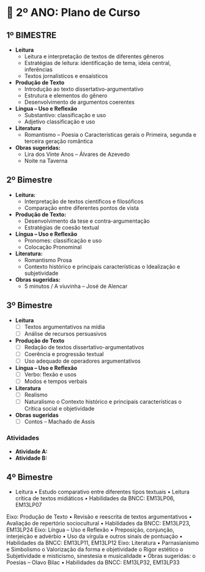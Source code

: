 # 📕 2º ANO: Plano de Curso



## 1º BIMESTRE

- **Leitura**
	- Leitura e interpretação de textos de diferentes gêneros
	- Estratégias de leitura: identificação de tema, ideia central, inferências
	- Textos jornalísticos e ensaísticos
- **Produção de Texto**
	- Introdução ao texto dissertativo-argumentativo
	- Estrutura e elementos do gênero
	- Desenvolvimento de argumentos coerentes
- **Língua – Uso e Reflexão**
	- Substantivo: classificação e uso
	- Adjetivo classificação e uso
- **Literatura**
	- Romantismo – Poesia o Características gerais o Primeira, segunda e terceira geração romântica
- **Obras sugeridas:**
	- Lira dos Vinte Anos – Álvares de Azevedo
	- Noite na Taverna

## 2º Bimestre

- **Leitura:**
	- Interpretação de textos científicos e filosóficos
	- Comparação entre diferentes pontos de vista
- **Produção de Texto:**
	- Desenvolvimento da tese e contra-argumentação
	- Estratégias de coesão textual
- **Língua – Uso e Reflexão**
	- Pronomes: classificação e uso
	- Colocação Pronominal
- **Literatura:**
	- Romantismo Prosa
	- Contexto histórico e principais características o Idealização e subjetividade
- **Obras sugeridas:**
	- 5 minutos / A viuvinha – José de Alencar

## 3º Bimestre

- **Leitura**
	- [ ] Textos argumentativos na mídia
	- [ ] Análise de recursos persuasivos
- **Produção de Texto**
	- [ ] Redação de textos dissertativo-argumentativos
	- [ ] Coerência e progressão textual
	- [ ] Uso adequado de operadores argumentativos
- **Língua – Uso e Reflexão**
	- [ ] Verbo: flexão e usos
	- [ ] Modos e tempos verbais
- **Literatura**
	- [ ] Realismo
	- [ ] Naturalismo o Contexto histórico e principais características o Crítica social e objetividade
- **Obras sugeridas**
	- [ ] Contos – Machado de Assis

### Atividades
- **Atividade A:** 
- **Atividade B:** 

## 4º Bimestre

- Leitura • Estudo comparativo entre diferentes tipos textuais • Leitura crítica de textos midiáticos • Habilidades da BNCC: EM13LP06, EM13LP07

Eixo: Produção de Texto • Revisão e reescrita de textos argumentativos • Avaliação de repertório sociocultural • Habilidades da BNCC: EM13LP23, EM13LP24 Eixo: Língua – Uso e Reflexão • Preposição, conjunção, interjeição e advérbio • Uso da vírgula e outros sinais de pontuação • Habilidades da BNCC: EM13LP11, EM13LP12 Eixo: Literatura • Parnasianismo e Simbolismo o Valorização da forma e objetividade o Rigor estético o Subjetividade e misticismo, sinestesia e musicalidade • Obras sugeridas: o Poesias – Olavo Bilac • Habilidades da BNCC: EM13LP32, EM13LP33